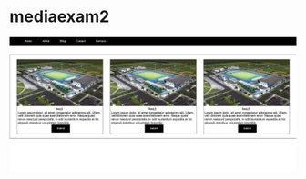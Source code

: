 # mediaexam2

<a href="https://wonderful-gecko-1a83e3.netlify.app/"><img src="Screenshot 2025-01-01 143853.png" alt=""></a>
